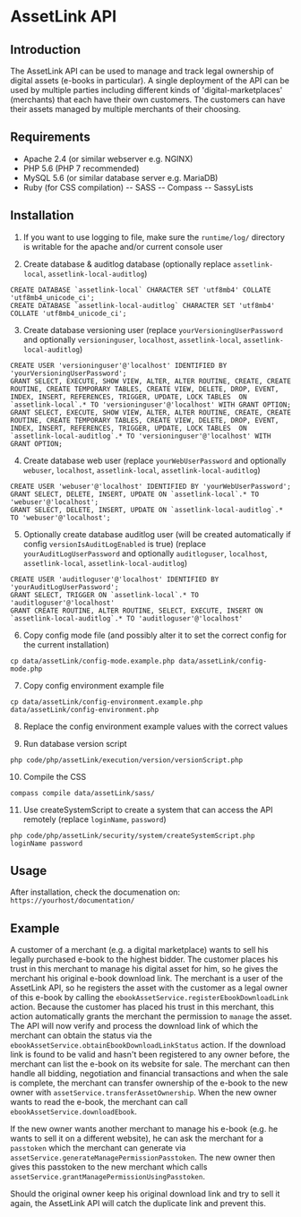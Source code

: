 # AssetLink API

## Introduction
The AssetLink API can be used to manage and track legal ownership of digital assets (e-books in particular).
A single deployment of the API can be used by multiple parties including different kinds of 'digital-marketplaces' (merchants) that each have their own customers.
The customers can have their assets managed by multiple merchants of their choosing.

## Requirements
- Apache 2.4 (or similar webserver e.g. NGINX)
- PHP 5.6 (PHP 7 recommended)
- MySQL 5.6 (or similar database server e.g. MariaDB)
- Ruby (for CSS compilation)
-- SASS
-- Compass
-- SassyLists

## Installation

1. If you want to use logging to file, make sure the `runtime/log/` directory is writable for the apache and/or current console user

2. Create database & auditlog database (optionally replace `assetlink-local`, `assetlink-local-auditlog`)
```
CREATE DATABASE `assetlink-local` CHARACTER SET 'utf8mb4' COLLATE 'utf8mb4_unicode_ci';
CREATE DATABASE `assetlink-local-auditlog` CHARACTER SET 'utf8mb4' COLLATE 'utf8mb4_unicode_ci';
```

3. Create database versioning user (replace `yourVersioningUserPassword` and optionally `versioninguser`, `localhost`, `assetlink-local`, `assetlink-local-auditlog`)
```
CREATE USER 'versioninguser'@'localhost' IDENTIFIED BY 'yourVersioningUserPassword';
GRANT SELECT, EXECUTE, SHOW VIEW, ALTER, ALTER ROUTINE, CREATE, CREATE ROUTINE, CREATE TEMPORARY TABLES, CREATE VIEW, DELETE, DROP, EVENT, INDEX, INSERT, REFERENCES, TRIGGER, UPDATE, LOCK TABLES  ON `assetlink-local`.* TO 'versioninguser'@'localhost' WITH GRANT OPTION;
GRANT SELECT, EXECUTE, SHOW VIEW, ALTER, ALTER ROUTINE, CREATE, CREATE ROUTINE, CREATE TEMPORARY TABLES, CREATE VIEW, DELETE, DROP, EVENT, INDEX, INSERT, REFERENCES, TRIGGER, UPDATE, LOCK TABLES  ON `assetlink-local-auditlog`.* TO 'versioninguser'@'localhost' WITH GRANT OPTION;
```

4. Create database web user (replace `yourWebUserPassword` and optionally `webuser`, `localhost`, `assetlink-local`, `assetlink-local-auditlog`)
```
CREATE USER 'webuser'@'localhost' IDENTIFIED BY 'yourWebUserPassword';
GRANT SELECT, DELETE, INSERT, UPDATE ON `assetlink-local`.* TO 'webuser'@'localhost';
GRANT SELECT, DELETE, INSERT, UPDATE ON `assetlink-local-auditlog`.* TO 'webuser'@'localhost';
```

5. Optionally create database auditlog user (will be created automatically if config `versionIsAuditLogEnabled` is true) (replace `yourAuditLogUserPassword` and optionally `auditloguser`, `localhost`, `assetlink-local`, `assetlink-local-auditlog`)
```
CREATE USER 'auditloguser'@'localhost' IDENTIFIED BY 'yourAuditLogUserPassword';
GRANT SELECT, TRIGGER ON `assetlink-local`.* TO 'auditloguser'@'localhost'
GRANT CREATE ROUTINE, ALTER ROUTINE, SELECT, EXECUTE, INSERT ON `assetlink-local-auditlog`.* TO 'auditloguser'@'localhost'
```

6. Copy config mode file (and possibly alter it to set the correct config for the current installation)
```
cp data/assetLink/config-mode.example.php data/assetLink/config-mode.php
```

7. Copy config environment example file
```
cp data/assetLink/config-environment.example.php data/assetLink/config-environment.php
```

8. Replace the config environment example values with the correct values

9. Run database version script
```
php code/php/assetLink/execution/version/versionScript.php
```

10. Compile the CSS
```
compass compile data/assetLink/sass/
```

11. Use createSystemScript to create a system that can access the API remotely (replace `loginName`, `password`)
```
php code/php/assetLink/security/system/createSystemScript.php loginName password
```

## Usage
After installation, check the documenation on: `https://yourhost/documentation/`

## Example
A customer of a merchant (e.g. a digital marketplace) wants to sell his legally purchased e-book to the highest bidder.
The customer places his trust in this merchant to manage his digital asset for him, so he gives the merchant his original e-book download link.
The merchant is a user of the AssetLink API, so he registers the asset with the customer as a legal owner of this e-book by calling the `ebookAssetService.registerEbookDownloadLink` action.
Because the customer has placed his trust in this merchant, this action automatically grants the merchant the permission to `manage` the asset.
The API will now verify and process the download link of which the merchant can obtain the status via the `ebookAssetService.obtainEbookDownloadLinkStatus` action.
If the download link is found to be valid and hasn't been registered to any owner before, the merchant can list the e-book on its website for sale.
The merchant can then handle all bidding, negotiation and financial transactions and when the sale is complete, the merchant can transfer ownership of the e-book to the new owner with `assetService.transferAssetOwnership`.
When the new owner wants to read the e-book, the merchant can call `ebookAssetService.downloadEbook`.

If the new owner wants another merchant to manage his e-book (e.g. he wants to sell it on a different website), he can ask the merchant for a `passtoken` which the merchant can generate via `assetService.generateManagePermissionPasstoken`.
The new owner then gives this passtoken to the new merchant which calls `assetService.grantManagePermissionUsingPasstoken`.

Should the original owner keep his original download link and try to sell it again, the AssetLink API will catch the duplicate link and prevent this.